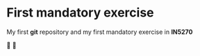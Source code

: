 # First mandatory exercise

My first __git__ repository and my first mandatory
exercise in __IN5270__

:tada: :tada:

